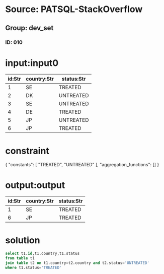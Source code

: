 # Source: PATSQL-StackOverflow
## Group: dev_set
### ID: 010

# input:input0

| id:Str | country:Str | status:Str |
|---|---|---|
| 1 | SE | TREATED |
| 2 | DK | UNTREATED |
| 3 | SE | UNTREATED |
| 4 | DE | TREATED |
| 5 | JP | UNTREATED |
| 6 | JP | TREATED |

# constraint

{
  "constants": [
    "TREATED",
    "UNTREATED"
  ],
  "aggregation_functions": []
}

# output:output

| id:Str | country:Str | status:Str |
|---|---|---|
| 1 | SE | TREATED |
| 6 | JP | TREATED |

# solution

```sql
select t1.id,t1.country,t1.status
from table t1
join table t2 on t1.country=t2.country and t2.status='UNTREATED'
where t1.status='TREATED'
```
